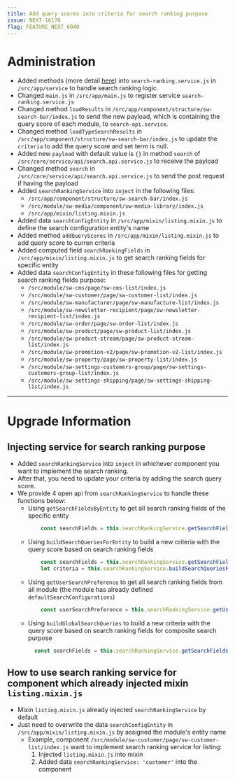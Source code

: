 ```yaml
---
title: Add query scores into criteria for search ranking purpose
issue: NEXT-16170
flag: FEATURE_NEXT_6040
---
```

# Administration
* Added methods (more detail [here](#injecting-service-for-search-ranking-purpose)) into `search-ranking.service.js` in `/src/app/service` to handle search ranking logic.
* Changed `main.js` in `/src/app/main.js` to register service `search-ranking.service.js`
* Changed method `loadResults` in `/src/app/component/structure/sw-search-bar/index.js` to send the new payload, which is containing the query score of each module, to `search-api.service`.
* Changed method `loadTypeSearchResults` in `/src/app/component/structure/sw-search-bar/index.js` to update the `criteria` to add the query score and set term is null.
* Added new `payload` with default value is `{}` in method `search` of `/src/core/service/api/search.api.service.js` to receive the payload
* Changed method `search` in `/src/core/service/api/search.api.service.js` to send the post request if having the payload
* Added `searchRankingService` into `inject` in the following files:
    * `/src/app/component/structure/sw-search-bar/index.js`
    * `/src/module/sw-media/component/sw-media-library/index.js`
    * `/src/app/mixin/listing.mixin.js`
* Added data `searchConfigEntity` in `/src/app/mixin/listing.mixin.js` to define the search configuration entity's name
* Added method `addQueryScores` in `/src/app/mixin/listing.mixin.js` to add query score to curren criteria
* Added computed field `searchRankingFields` in `/src/app/mixin/listing.mixin.js` to get search ranking fields for specific entity
* Added data `searchConfigEntity` in these following files for getting search ranking fields purpose:
    * `/src/module/sw-cms/page/sw-cms-list/index.js`
    * `/src/module/sw-customer/page/sw-customer-list/index.js`
    * `/src/module/sw-manufacturer/page/sw-manufacture-list/index.js`
    * `/src/module/sw-newsletter-recipient/page/sw-newsletter-recipient-list/index.js`
    * `/src/module/sw-order/page/sw-order-list/index.js`
    * `/src/module/sw-product/page/sw-product-list/index.js`
    * `/src/module/sw-product-stream/page/sw-product-stream-list/index.js`
    * `/src/module/sw-promotion-v2/page/sw-promotion-v2-list/index.js`
    * `/src/module/sw-property/page/sw-property-list/index.js`
    * `/src/module/sw-settings-customers-group/page/sw-settings-customers-group-list/index.js`
    * `/src/module/sw-settings-shipping/page/sw-settings-shipping-list/index.js`
___
# Upgrade Information
## Injecting service for search ranking purpose
* Added `searchRankingService` into `inject` in whichever component you want to implement the search ranking.
* After that, you need to update your criteria by adding the search query score.
* We provide 4 open api from `searchRankingService` to handle these functions below:
    * Using `getSearchFieldsByEntity` to get all search ranking fields of the specific entity
        ```javascript
            const searchFields = this.searchRankingService.getSearchFieldsByEntity('product');
        ```
    * Using `buildSearchQueriesForEntity` to build a new criteria with the query score based on search ranking fields
        ```javascript
            const searchFields = this.searchRankingService.getSearchFieldsByEntity('product');
            let criteria = this.searchRankingService.buildSearchQueriesForEntity(searchFields, searchTerm, criteria);
        ```
    * Using `getUserSearchPreference` to get all search ranking fields from all module (the module has already defined `defaultSearchConfigurations`)
        ```javascript
            const userSearchPreference = this.searchRankingService.getUserSearchPreference();
        ```
    * Using `buildGlobalSearchQueries` to build a new criteria with the query score based on search ranking fields for composite search purpose
        ```javascript
          const searchFields = this.searchRankingService.getSearchFieldsByEntity('product');
        ```
## How to use search ranking service for component which already injected mixin `listing.mixin.js`
* Mixin `listing.mixin.js` already injected `searchRankingService` by default
* Just need to overwrite the data `searchConfigEntity` in `/src/app/mixin/listing.mixin.js` by assigned the module's entity name
    * Example, component `/src/module/sw-customer/page/sw-customer-list/index.js` want to implement search ranking service for listing:
        1. Injected `listing.mixin.js` into mixin
        2. Added data `searchRankingService: 'customer'` into the component
